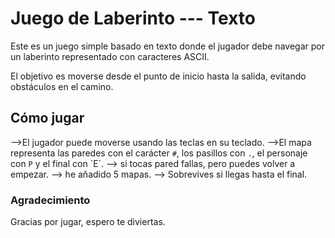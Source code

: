 # Juego de Laberinto --- Texto

Este es un juego simple basado en texto donde el jugador debe navegar por un laberinto representado con caracteres ASCII. 

El objetivo es moverse desde el punto de inicio hasta la salida, evitando obstáculos en el camino.

## Cómo jugar

-->El jugador puede moverse usando las teclas en su teclado. 
-->El mapa representa las paredes con el carácter `#`, los pasillos con `.`, el personaje con `P` y el final con ´E´.
--> si tocas pared fallas, pero puedes volver a empezar.
--> he añadido 5 mapas.
--> Sobrevives si llegas hasta el final.

### Agradecimiento
Gracias por jugar, espero te diviertas.
